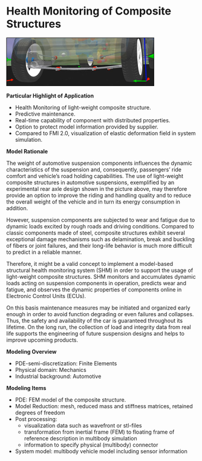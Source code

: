 # Health Monitoring of Composite Structures

![rear-axle-composite](images/rear-axle-composite.png)

**Particular Highlight of Application**

- Health Monitoring of light-weight composite structure.
- Predictive maintenance.
- Real-time capability of component with distributed properties.
- Option to protect model information provided by supplier.
- Compared to FMI 2.0, visualization of elastic deformation field in system simulation.


**Model Rationale**

The weight of automotive suspension components influences the dynamic characteristics of the suspension and, consequently, passengers’ ride comfort and vehicle’s road holding capabilities. The use of light-weight composite structures in automotive suspensions, exemplified by an experimental rear axle design shown in the picture above, may therefore provide an option to improve the riding and handling quality and to reduce the overall weight of the vehicle and in turn its energy consumption in addition.

However, suspension components are subjected to wear and fatigue due to dynamic loads excited by rough roads and driving conditions. Compared to classic components made of steel, composite structures exhibit several exceptional damage mechanisms such as delamination, break and buckling of fibers or joint failures, and their long-life behavior is much more difficult to predict in a reliable manner.

Therefore, it might be a valid concept to implement a model-based structural health monitoring system (SHM) in order to support the usage of light-weight composite structures.  SHM monitors and accumulates dynamic loads acting on suspension components in operation, predicts wear and fatigue, and observes the dynamic properties of components online in Electronic Control Units (ECUs).

On this basis maintenance measures may be initiated and organized early enough in order to avoid function degrading or even failures and collapses. Thus, the safety and availability of the car is guaranteed throughout its lifetime. On the long run, the collection of load and integrity data from real life supports the engineering of future suspension designs and helps to improve upcoming products.


**Modeling Overview**

- PDE-semi-discretization: Finite Elements
- Physical domain: Mechanics
- Industrial background: Automotive

**Modeling Items**

- PDE: FEM model of the composite structure.
- Model Reduction: mesh, reduced mass and stiffness matrices, retained degrees of freedom
- Post processing:
  -	visualization data such as wavefront or stl-files
  -	transformation from inertial frame (FEM) to floating frame of reference description in multibody simulation
  -	information to specify physical (multibody) connector
- System model: multibody vehicle model including sensor information

